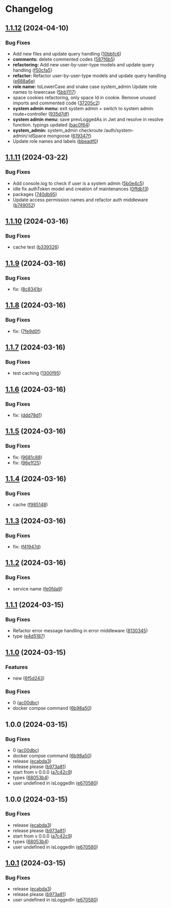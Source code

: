 # Changelog

## [1.1.12](https://github.com/yuji-luigi/flatmates-api/compare/flatmates-api-v1.1.11...flatmates-api-v1.1.12) (2024-04-10)


### Bug Fixes

* Add new files and update query handling ([10bbfc6](https://github.com/yuji-luigi/flatmates-api/commit/10bbfc6b93f36e8dd3807cd9ef58d12af21d5c3b))
* **comments:** delete commented codes ([587f6b5](https://github.com/yuji-luigi/flatmates-api/commit/587f6b58d59a48416ee3ffeb31d386abece65eb6))
* **refactoring:** Add new user-by-user-type models and update query handling ([f50cfa5](https://github.com/yuji-luigi/flatmates-api/commit/f50cfa57e83b6b5e0f13167ab99fd37516ac991c))
* **refactor:** Refactor user-by-user-type models and update query handling ([e688a6e](https://github.com/yuji-luigi/flatmates-api/commit/e688a6e56db48e30d7cb7dbfb356f58ce1b1f0d6))
* **role name:** toLowerCase and snake case system_admin Update role names to lowercase ([5bb1117](https://github.com/yuji-luigi/flatmates-api/commit/5bb1117621a14137bb39ca769b580d532b6374f2))
* space cookies refactoring, only space Id in cookie. Remove unused imports and commented code ([37205c2](https://github.com/yuji-luigi/flatmates-api/commit/37205c262169e3316885970196fc34b4eefc326e))
* **system admin menu:** exit system admin + switch to system admin route+controller ([935d7df](https://github.com/yuji-luigi/flatmates-api/commit/935d7df7f8a8a7416c04f2ab9f6fa4d2c6f93654))
* **system admin menu:** save prevLoggedAs in Jwt and resolve in resolve function. typings updated ([bac0f64](https://github.com/yuji-luigi/flatmates-api/commit/bac0f64758867f8d7afa2b5a8e35d91b64fd47bc))
* **system_admin:** system_admin checkroute /auth/system-admin/:idSpace mongoose ([619347f](https://github.com/yuji-luigi/flatmates-api/commit/619347f544600cd7b5452a167bcd55a660e33e8e))
* Update role names and labels ([bbeadf0](https://github.com/yuji-luigi/flatmates-api/commit/bbeadf0a8abb0a0be547d4fee0607813b106704f))

## [1.1.11](https://github.com/yuji-luigi/flatmates-api/compare/flatmates-api-v1.1.10...flatmates-api-v1.1.11) (2024-03-22)


### Bug Fixes

* Add console.log to check if user is a system admin ([5b0e4c5](https://github.com/yuji-luigi/flatmates-api/commit/5b0e4c5900ac7029654dc2a992c4ab6fd6e65db2))
* idle fix authToken model and creation of maintenances ([0ffdb13](https://github.com/yuji-luigi/flatmates-api/commit/0ffdb1314078977b6f0e1c423fec6dd9f0f425d2))
* packages ([740db95](https://github.com/yuji-luigi/flatmates-api/commit/740db951ff7a656e306307e1bf290759d6cae52b))
* Update access permission names and refactor auth middleware ([b749052](https://github.com/yuji-luigi/flatmates-api/commit/b74905264e6bb48db62fcb12daa76c5e78dc5ba9))

## [1.1.10](https://github.com/yuji-luigi/flatmates-api/compare/flatmates-api-v1.1.9...flatmates-api-v1.1.10) (2024-03-16)


### Bug Fixes

* cache test ([b339326](https://github.com/yuji-luigi/flatmates-api/commit/b339326710d2935ce4422b90a947bd2179b370f4))

## [1.1.9](https://github.com/yuji-luigi/flatmates-api/compare/flatmates-api-v1.1.8...flatmates-api-v1.1.9) (2024-03-16)


### Bug Fixes

* fix:  ([8c8341b](https://github.com/yuji-luigi/flatmates-api/commit/8c8341bc2e2f5dbefba6492c22e3e685f6091b54))

## [1.1.8](https://github.com/yuji-luigi/flatmates-api/compare/flatmates-api-v1.1.7...flatmates-api-v1.1.8) (2024-03-16)


### Bug Fixes

* fix:  ([7fe9d0f](https://github.com/yuji-luigi/flatmates-api/commit/7fe9d0ff8f42a3cd3ffd738109b0b0e7d80f3f63))

## [1.1.7](https://github.com/yuji-luigi/flatmates-api/compare/flatmates-api-v1.1.6...flatmates-api-v1.1.7) (2024-03-16)


### Bug Fixes

* test caching ([1300f95](https://github.com/yuji-luigi/flatmates-api/commit/1300f953add87713c4c9934f8bbf7996d653cd54))

## [1.1.6](https://github.com/yuji-luigi/flatmates-api/compare/flatmates-api-v1.1.5...flatmates-api-v1.1.6) (2024-03-16)


### Bug Fixes

* fix:  ([ddd78d1](https://github.com/yuji-luigi/flatmates-api/commit/ddd78d14dc48cf86b445f2f4a82a2a2def8ad9cb))

## [1.1.5](https://github.com/yuji-luigi/flatmates-api/compare/flatmates-api-v1.1.4...flatmates-api-v1.1.5) (2024-03-16)


### Bug Fixes

* fix:  ([9681c88](https://github.com/yuji-luigi/flatmates-api/commit/9681c88f4a297c8156f80cda1163b7a44510594b))
* fix:  ([96e1f25](https://github.com/yuji-luigi/flatmates-api/commit/96e1f253865f44499cdf4abda8235ac4788f962a))

## [1.1.4](https://github.com/yuji-luigi/flatmates-api/compare/flatmates-api-v1.1.3...flatmates-api-v1.1.4) (2024-03-16)


### Bug Fixes

* cache ([f985148](https://github.com/yuji-luigi/flatmates-api/commit/f98514801b2199375efd6e97042d902e298653d0))

## [1.1.3](https://github.com/yuji-luigi/flatmates-api/compare/flatmates-api-v1.1.2...flatmates-api-v1.1.3) (2024-03-16)


### Bug Fixes

* fix:  ([f41947d](https://github.com/yuji-luigi/flatmates-api/commit/f41947de27ed3c94edd900c6540df0f38f707c78))

## [1.1.2](https://github.com/yuji-luigi/flatmates-api/compare/flatmates-api-v1.1.1...flatmates-api-v1.1.2) (2024-03-16)


### Bug Fixes

* service name ([fe0fda9](https://github.com/yuji-luigi/flatmates-api/commit/fe0fda9ed8a843a8e47a4ea04397a021aa2dfcc5))

## [1.1.1](https://github.com/yuji-luigi/flatmates-api/compare/flatmates-api-v1.1.0...flatmates-api-v1.1.1) (2024-03-15)


### Bug Fixes

* Refactor error message handling in error middleware ([8130345](https://github.com/yuji-luigi/flatmates-api/commit/81303459257d986204d9b108d4b367016d73b3ee))
* type ([e4d5187](https://github.com/yuji-luigi/flatmates-api/commit/e4d518740131d970fb3aaaff775c5c5558d77eba))

## [1.1.0](https://github.com/yuji-luigi/flatmates-api/compare/flatmates-api-v1.0.0...flatmates-api-v1.1.0) (2024-03-15)


### Features

* new ([6f5d243](https://github.com/yuji-luigi/flatmates-api/commit/6f5d2436ad0787cbd55363b6e26f286372cde664))


### Bug Fixes

* 0 ([ac00dbc](https://github.com/yuji-luigi/flatmates-api/commit/ac00dbc856e19eae00c743da1bb5a9c61f1f0a98))
* docker compse command ([6b98a50](https://github.com/yuji-luigi/flatmates-api/commit/6b98a500aa5dcb5727fbcb94fc4eefe738b14f75))

## 1.0.0 (2024-03-15)


### Bug Fixes

* 0 ([ac00dbc](https://github.com/yuji-luigi/flatmates-api/commit/ac00dbc856e19eae00c743da1bb5a9c61f1f0a98))
* docker compse command ([6b98a50](https://github.com/yuji-luigi/flatmates-api/commit/6b98a500aa5dcb5727fbcb94fc4eefe738b14f75))
* release ([ecabda3](https://github.com/yuji-luigi/flatmates-api/commit/ecabda3ffed729a9cac25476ef8dce9aa4f700b0))
* release please ([b973a81](https://github.com/yuji-luigi/flatmates-api/commit/b973a81400b2158b6c296f0966ffde3c159596da))
* start from v 0.0.0 ([a7c42c9](https://github.com/yuji-luigi/flatmates-api/commit/a7c42c9b868d24f39a3eec8276470092e5d194cd))
* types ([68053b4](https://github.com/yuji-luigi/flatmates-api/commit/68053b4b1e231e95fd8611eedc0e0e688c1769fd))
* user undefined in isLoggedIn ([e670580](https://github.com/yuji-luigi/flatmates-api/commit/e670580a9c461022a04343117fd46162852b8642))

## 1.0.0 (2024-03-15)


### Bug Fixes

* release ([ecabda3](https://github.com/yuji-luigi/flatmates-api/commit/ecabda3ffed729a9cac25476ef8dce9aa4f700b0))
* release please ([b973a81](https://github.com/yuji-luigi/flatmates-api/commit/b973a81400b2158b6c296f0966ffde3c159596da))
* start from v 0.0.0 ([a7c42c9](https://github.com/yuji-luigi/flatmates-api/commit/a7c42c9b868d24f39a3eec8276470092e5d194cd))
* types ([68053b4](https://github.com/yuji-luigi/flatmates-api/commit/68053b4b1e231e95fd8611eedc0e0e688c1769fd))
* user undefined in isLoggedIn ([e670580](https://github.com/yuji-luigi/flatmates-api/commit/e670580a9c461022a04343117fd46162852b8642))

## [1.0.1](https://github.com/yuji-luigi/flatmates-api/compare/flatmates-api-v1.0.0...flatmates-api-v1.0.1) (2024-03-15)


### Bug Fixes

* release ([ecabda3](https://github.com/yuji-luigi/flatmates-api/commit/ecabda3ffed729a9cac25476ef8dce9aa4f700b0))
* release please ([b973a81](https://github.com/yuji-luigi/flatmates-api/commit/b973a81400b2158b6c296f0966ffde3c159596da))
* user undefined in isLoggedIn ([e670580](https://github.com/yuji-luigi/flatmates-api/commit/e670580a9c461022a04343117fd46162852b8642))
